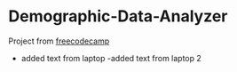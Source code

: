 # Demographic-Data-Analyzer
Project from [freecodecamp](https://www.freecodecamp.org/learn/data-analysis-with-python/data-analysis-with-python-projects/demographic-data-analyzer)
- added text from laptop
-added text from laptop 2